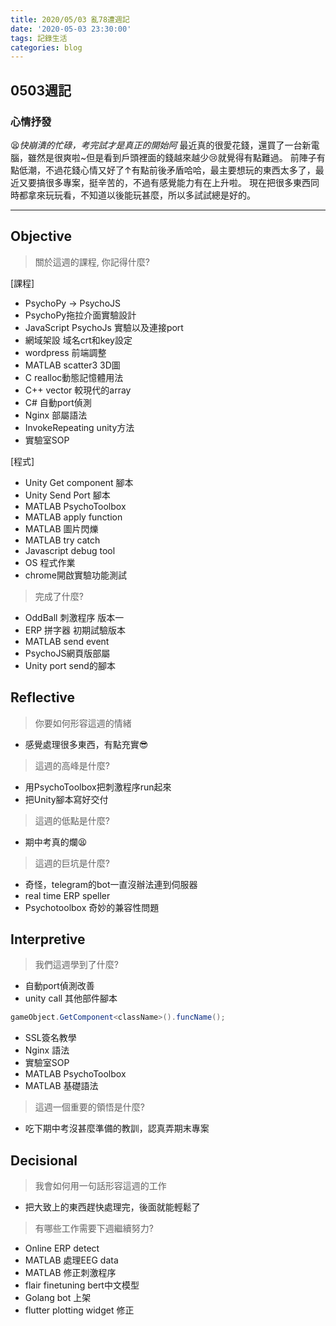 ```yaml
---
title: 2020/05/03 亂78遭週記
date: '2020-05-03 23:30:00'
tags: 記錄生活
categories: blog
---
```

## **0503週記**

### 心情抒發
😫*快崩潰的忙碌，考完試才是真正的開始阿*
最近真的很愛花錢，還買了一台新電腦，雖然是很爽啦~但是看到戶頭裡面的錢越來越少😢就覺得有點難過。
前陣子有點低潮，不過花錢心情又好了↑有點前後矛盾哈哈，最主要想玩的東西太多了，最近又要搞很多專案，挺辛苦的，不過有感覺能力有在上升啦。
現在把很多東西同時都拿來玩玩看，不知道以後能玩甚麼，所以多試試總是好的。

---
<!-- more -->
## **Objective**

> 關於這週的課程, 你記得什麼?

[課程]
- PsychoPy -> PsychoJS
- PsychoPy拖拉介面實驗設計
- JavaScript PsychoJs 實驗以及連接port
- 網域架設 域名crt和key設定
- wordpress 前端調整
- MATLAB scatter3 3D圖
- C realloc動態記憶體用法
- C++ vector 較現代的array
- C# 自動port偵測
- Nginx 部屬語法
- InvokeRepeating unity方法
- 實驗室SOP

[程式]
- Unity Get component 腳本
- Unity Send Port 腳本
- MATLAB PsychoToolbox
- MATLAB apply function
- MATLAB 圖片閃爍
- MATLAB try catch
- Javascript debug tool
- OS 程式作業
- chrome開啟實驗功能測試

> 完成了什麼?

- OddBall 刺激程序 版本一
- ERP 拼字器 初期試驗版本
- MATLAB send event
- PsychoJS網頁版部屬
- Unity port send的腳本


## **Reflective**

> 你要如何形容這週的情緒

* 感覺處理很多東西，有點充實😎

> 這週的高峰是什麼?

* 用PsychoToolbox把刺激程序run起來
* 把Unity腳本寫好交付

> 這週的低點是什麼?

* 期中考真的爛😫

> 這週的巨坑是什麼?

* 奇怪，telegram的bot一直沒辦法連到伺服器
* real time ERP speller
* Psychotoolbox 奇妙的兼容性問題

## **Interpretive**

> 我們這週學到了什麼?

- 自動port偵測改善
- unity call 其他部件腳本 
``` C#
gameObject.GetComponent<className>().funcName();
```
- SSL簽名教學
- Nginx 語法
- 實驗室SOP
- MATLAB PsychoToolbox
- MATLAB 基礎語法


> 這週一個重要的領悟是什麼?

* 吃下期中考沒甚麼準備的教訓，認真弄期末專案

## **Decisional**

> 我會如何用一句話形容這週的工作

* 把大致上的東西趕快處理完，後面就能輕鬆了

> 有哪些工作需要下週繼續努力?

- Online ERP detect
- MATLAB 處理EEG data
- MATLAB 修正刺激程序
- flair finetuning bert中文模型
- Golang bot 上架
- flutter plotting widget 修正

